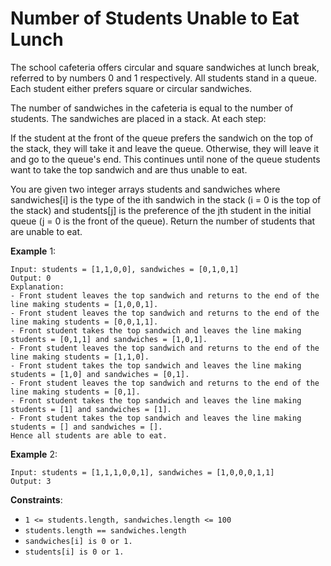 # Number of Students Unable to Eat Lunch

The school cafeteria offers circular and square sandwiches at lunch break,
referred to by numbers 0 and 1 respectively. All students stand in a queue. Each
student either prefers square or circular sandwiches.

The number of sandwiches in the cafeteria is equal to the number of students.
The sandwiches are placed in a stack. At each step:

If the student at the front of the queue prefers the sandwich on the top of the
stack, they will take it and leave the queue. Otherwise, they will leave it and
go to the queue's end. This continues until none of the queue students want to
take the top sandwich and are thus unable to eat.

You are given two integer arrays students and sandwiches where sandwiches[i] is
the type of the i​​​​​​th sandwich in the stack (i = 0 is the top of the stack)
and students[j] is the preference of the j​​​​​​th student in the initial queue
(j = 0 is the front of the queue). Return the number of students that are unable
to eat.

**Example** 1:

```
Input: students = [1,1,0,0], sandwiches = [0,1,0,1]
Output: 0
Explanation:
- Front student leaves the top sandwich and returns to the end of the line making students = [1,0,0,1].
- Front student leaves the top sandwich and returns to the end of the line making students = [0,0,1,1].
- Front student takes the top sandwich and leaves the line making students = [0,1,1] and sandwiches = [1,0,1].
- Front student leaves the top sandwich and returns to the end of the line making students = [1,1,0].
- Front student takes the top sandwich and leaves the line making students = [1,0] and sandwiches = [0,1].
- Front student leaves the top sandwich and returns to the end of the line making students = [0,1].
- Front student takes the top sandwich and leaves the line making students = [1] and sandwiches = [1].
- Front student takes the top sandwich and leaves the line making students = [] and sandwiches = [].
Hence all students are able to eat.
```

**Example** 2:

```
Input: students = [1,1,1,0,0,1], sandwiches = [1,0,0,0,1,1]
Output: 3
```

**Constraints**:

- `1 <= students.length, sandwiches.length <= 100`
- `students.length == sandwiches.length`
- `sandwiches[i] is 0 or 1.`
- `students[i] is 0 or 1.`
